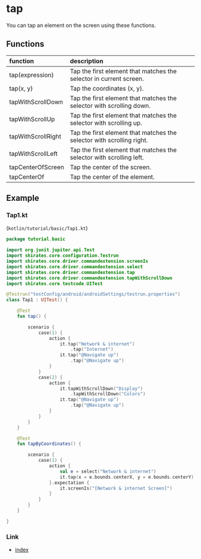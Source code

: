 # tap

You can tap an element on the screen using these functions.

## Functions

| function           | description                                                           |
|:-------------------|:----------------------------------------------------------------------|
| tap(expression)    | Tap the first element that matches the selector in current screen.    |
| tap(x, y)          | Tap the coordinates (x, y).                                           |
| tapWithScrollDown  | Tap the first element that matches the selector with scrolling down.  |
| tapWithScrollUp    | Tap the first element that matches the selector with scrolling up.    |
| tapWithScrollRight | Tap the first element that matches the selector with scrolling right. |
| tapWithScrollLeft  | Tap the first element that matches the selector with scrolling left.  |
| tapCenterOfScreen  | Tap the center of the screen.                                         |
| tapCenterOf        | Tap the center of the element.                                        |

## Example

### Tap1.kt

(`kotlin/tutorial/basic/Tap1.kt`)

```kotlin
package tutorial.basic

import org.junit.jupiter.api.Test
import shirates.core.configuration.Testrun
import shirates.core.driver.commandextension.screenIs
import shirates.core.driver.commandextension.select
import shirates.core.driver.commandextension.tap
import shirates.core.driver.commandextension.tapWithScrollDown
import shirates.core.testcode.UITest

@Testrun("testConfig/android/androidSettings/testrun.properties")
class Tap1 : UITest() {

    @Test
    fun tap() {

        scenario {
            case(1) {
                action {
                    it.tap("Network & internet")
                        .tap("Internet")
                    it.tap("@Navigate up")
                        .tap("@Navigate up")
                }
            }
            case(2) {
                action {
                    it.tapWithScrollDown("Display")
                        .tapWithScrollDown("Colors")
                    it.tap("@Navigate up")
                        .tap("@Navigate up")
                }
            }
        }
    }

    @Test
    fun tapByCoordinates() {

        scenario {
            case(1) {
                action {
                    val e = select("Network & internet")
                    it.tap(x = e.bounds.centerX, y = e.bounds.centerY)
                }.expectation {
                    it.screenIs("[Network & internet Screen]")
                }
            }
        }
    }

}
```

### Link

- [index](../../../index.md)

